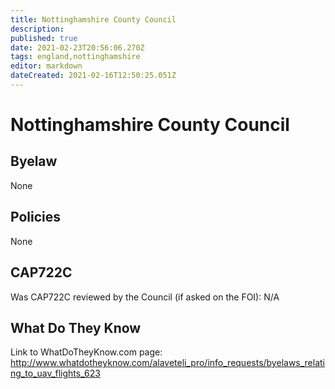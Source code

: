 ```yaml
---
title: Nottinghamshire County Council
description: 
published: true
date: 2021-02-23T20:56:06.270Z
tags: england,nottinghamshire
editor: markdown
dateCreated: 2021-02-16T12:50:25.051Z
---
```


# Nottinghamshire County Council

## Byelaw
None

## Policies
None

## CAP722C

Was CAP722C reviewed by the Council (if asked on the FOI): N/A

## What Do They Know

Link to WhatDoTheyKnow.com page:
http://www.whatdotheyknow.com/alaveteli_pro/info_requests/byelaws_relating_to_uav_flights_623

